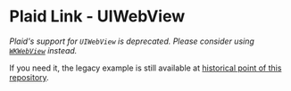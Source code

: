# Plaid Link - UIWebView

*Plaid's support for `UIWebView` is deprecated. Please consider using [`WKWebView`](../wkwebview) instead.*

If you need it, the legacy example is still available at [historical point of this repository][old-example].

[old-example]: https://github.com/plaid/link/tree/fe0c273c040fac3ff026efb041f86181bfe4f174/webviews/examples/uiwebview
